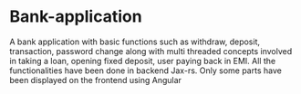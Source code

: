 # Bank-application
A bank application with basic functions such as withdraw, deposit, transaction, password change along with multi threaded concepts involved in taking a loan, opening fixed deposit, user paying back in EMI. 
All the functionalities have been done in backend Jax-rs. Only some parts have been displayed on the frontend using Angular
